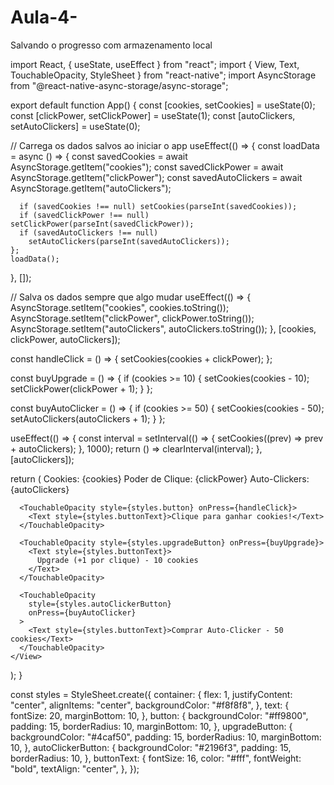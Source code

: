 # Aula-4-
Salvando o progresso com armazenamento local

import React, { useState, useEffect } from "react";
import { View, Text, TouchableOpacity, StyleSheet } from "react-native";
import AsyncStorage from "@react-native-async-storage/async-storage";

export default function App() {
  const [cookies, setCookies] = useState(0);
  const [clickPower, setClickPower] = useState(1);
  const [autoClickers, setAutoClickers] = useState(0);

  // Carrega os dados salvos ao iniciar o app
  useEffect(() => {
    const loadData = async () => {
      const savedCookies = await AsyncStorage.getItem("cookies");
      const savedClickPower = await AsyncStorage.getItem("clickPower");
      const savedAutoClickers = await AsyncStorage.getItem("autoClickers");

      if (savedCookies !== null) setCookies(parseInt(savedCookies));
      if (savedClickPower !== null) setClickPower(parseInt(savedClickPower));
      if (savedAutoClickers !== null)
        setAutoClickers(parseInt(savedAutoClickers));
    };
    loadData();
  }, []);

  // Salva os dados sempre que algo mudar
  useEffect(() => {
    AsyncStorage.setItem("cookies", cookies.toString());
    AsyncStorage.setItem("clickPower", clickPower.toString());
    AsyncStorage.setItem("autoClickers", autoClickers.toString());
  }, [cookies, clickPower, autoClickers]);

  const handleClick = () => {
    setCookies(cookies + clickPower);
  };

  const buyUpgrade = () => {
    if (cookies >= 10) {
      setCookies(cookies - 10);
      setClickPower(clickPower + 1);
    }
  };

  const buyAutoClicker = () => {
    if (cookies >= 50) {
      setCookies(cookies - 50);
      setAutoClickers(autoClickers + 1);
    }
  };

  useEffect(() => {
    const interval = setInterval(() => {
      setCookies((prev) => prev + autoClickers);
    }, 1000);
    return () => clearInterval(interval);
  }, [autoClickers]);

  return (
    <View style={styles.container}>
      <Text style={styles.text}>Cookies: {cookies}</Text>
      <Text style={styles.text}>Poder de Clique: {clickPower}</Text>
      <Text style={styles.text}>Auto-Clickers: {autoClickers}</Text>

      <TouchableOpacity style={styles.button} onPress={handleClick}>
        <Text style={styles.buttonText}>Clique para ganhar cookies!</Text>
      </TouchableOpacity>

      <TouchableOpacity style={styles.upgradeButton} onPress={buyUpgrade}>
        <Text style={styles.buttonText}>
          Upgrade (+1 por clique) - 10 cookies
        </Text>
      </TouchableOpacity>

      <TouchableOpacity
        style={styles.autoClickerButton}
        onPress={buyAutoClicker}
      >
        <Text style={styles.buttonText}>Comprar Auto-Clicker - 50 cookies</Text>
      </TouchableOpacity>
    </View>
  );
}

const styles = StyleSheet.create({
  container: {
    flex: 1,
    justifyContent: "center",
    alignItems: "center",
    backgroundColor: "#f8f8f8",
  },
  text: {
    fontSize: 20,
    marginBottom: 10,
  },
  button: {
    backgroundColor: "#ff9800",
    padding: 15,
    borderRadius: 10,
    marginBottom: 10,
  },
  upgradeButton: {
    backgroundColor: "#4caf50",
    padding: 15,
    borderRadius: 10,
    marginBottom: 10,
  },
  autoClickerButton: {
    backgroundColor: "#2196f3",
    padding: 15,
    borderRadius: 10,
  },
  buttonText: {
    fontSize: 16,
    color: "#fff",
    fontWeight: "bold",
    textAlign: "center",
  },
});
